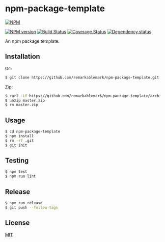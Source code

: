 # npm-package-template

[![NPM](https://nodei.co/npm/npm-package-template.png)](https://nodei.co/npm/npm-package-template/)

[![NPM version](https://img.shields.io/npm/v/npm-package-template.svg)](https://www.npmjs.com/package/npm-package-template)
[![Build Status](https://travis-ci.org/remarkablemark/npm-package-template.svg?branch=master)](https://travis-ci.org/remarkablemark/npm-package-template)
[![Coverage Status](https://coveralls.io/repos/github/remarkablemark/npm-package-template/badge.svg?branch=master)](https://coveralls.io/github/remarkablemark/npm-package-template?branch=master)
[![Dependency status](https://david-dm.org/remarkablemark/npm-package-template.svg)](https://david-dm.org/remarkablemark/npm-package-template)

An npm package template.

## Installation

Git:

```sh
$ git clone https://github.com/remarkablemark/npm-package-template.git
```

Zip:

```sh
$ curl -LO https://github.com/remarkablemark/npm-package-template/archive/master.zip
$ unzip master.zip
$ rm master.zip
```

## Usage

```sh
$ cd npm-package-template
$ npm install
$ rm -rf .git
$ git init
```

## Testing

```sh
$ npm test
$ npm run lint
```

## Release

```sh
$ npm run release
$ git push --follow-tags
```

## License

[MIT](LICENSE)
